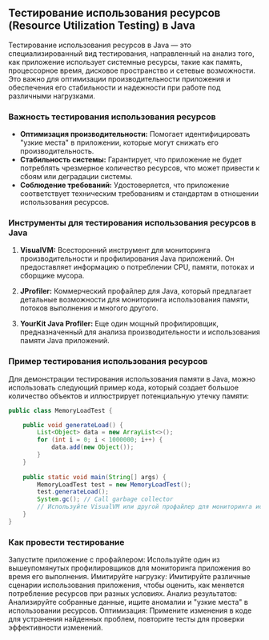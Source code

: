 ## Тестирование использования ресурсов (Resource Utilization Testing) в Java

Тестирование использования ресурсов в Java — это специализированный вид тестирования, направленный на анализ того, как приложение использует системные ресурсы, такие как память, процессорное время, дисковое пространство и сетевые возможности. Это важно для оптимизации производительности приложения и обеспечения его стабильности и надежности при работе под различными нагрузками.

### Важность тестирования использования ресурсов

- **Оптимизация производительности:** Помогает идентифицировать "узкие места" в приложении, которые могут снижать его производительность.
- **Стабильность системы:** Гарантирует, что приложение не будет потреблять чрезмерное количество ресурсов, что может привести к сбоям или деградации системы.
- **Соблюдение требований:** Удостоверяется, что приложение соответствует техническим требованиям и стандартам в отношении использования ресурсов.

### Инструменты для тестирования использования ресурсов в Java

1. **VisualVM:** Всесторонний инструмент для мониторинга производительности и профилирования Java приложений. Он предоставляет информацию о потреблении CPU, памяти, потоках и сборщике мусора.

2. **JProfiler:** Коммерческий профайлер для Java, который предлагает детальные возможности для мониторинга использования памяти, потоков выполнения и многого другого.

3. **YourKit Java Profiler:** Еще один мощный профилировщик, предназначенный для анализа производительности и использования памяти Java приложений.

### Пример тестирования использования ресурсов

Для демонстрации тестирования использования памяти в Java, можно использовать следующий пример кода, который создает большое количество объектов и иллюстрирует потенциальную утечку памяти:

```java
public class MemoryLoadTest {

    public void generateLoad() {
        List<Object> data = new ArrayList<>();
        for (int i = 0; i < 1000000; i++) {
            data.add(new Object());
        }
    }
    
    public static void main(String[] args) {
        MemoryLoadTest test = new MemoryLoadTest();
        test.generateLoad();
        System.gc(); // Call garbage collector
        // Используйте VisualVM или другой профайлер для мониторинга использования памяти
    }
}
```

### Как провести тестирование
Запустите приложение с профайлером: Используйте один из вышеупомянутых профилировщиков для мониторинга приложения во время его выполнения.
Имитируйте нагрузку: Имитируйте различные сценарии использования приложения, чтобы оценить, как меняется потребление ресурсов при разных условиях.
Анализ результатов: Анализируйте собранные данные, ищите аномалии и "узкие места" в использовании ресурсов.
Оптимизация: Примените изменения в коде для устранения найденных проблем, повторите тесты для проверки эффективности изменений.

